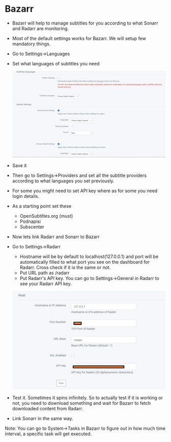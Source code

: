 # Bazarr

- Bazarr will help to manage subtitles for you according to what Sonarr and Radarr are monitoring.

- Most of the default settings works for Bazarr. We will setup few mandatory things.

- Go to Settings->Languages

- Set what languages of subtitles you need

  ![GitHub Logo](../images/bazarrLanguage.jpg)

- Save it



- Then go to Settings->Providers and set all the subtitle providers according to what languages you set previously.
- For some you might need to set API key where as for some you need login details. 
- As a starting point set these
  - OpenSubtitles.org (must)
  - Podnapisi
  - Subscenter



- Now lets link Radarr and Sonarr to Bazarr

- Go to Settings->Radarr

  - Hostname will be by default to localhost(127.0.0.1) and port will be automatically filled to what port you see on the dashboard for Radarr. Cross check if it is the same or not.
  - Put URL path as /radarr
  - Put Radarr's API key. You can go to Settings->General in Radarr to see your Radarr API key.

  ![GitHub Logo](../images/bazarr.jpg)

- Test it. Sometimes it spins infinitely. So to actually test if it is working or not, you need to download something and wait for Bazarr to fetch downloaded content from Radarr. 

- Link Sonarr in the same way.



Note: You can go to System->Tasks in Bazarr to figure out in how much time interval, a specific task will get executed.